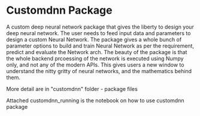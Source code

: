 # Customdnn Package
A custom deep neural network package that gives the liberty to design your deep neural network. The user needs to feed input data  and  parameters to design a custom Neural Network. The package gives a whole bunch of parameter options to build and train Neural Network as per the requirement, predict and evaluate the Network arch. The beauty of the package is that the whole backend prcoessing of the network is executed using Numpy only, and not any of the modern APIs. This gives users a new window to understand the nitty gritty of neural networks, and the mathematics behind them.

More detail are in "customdnn" folder - package files

Attached customdnn_running is the notebook on how to use customdnn package
